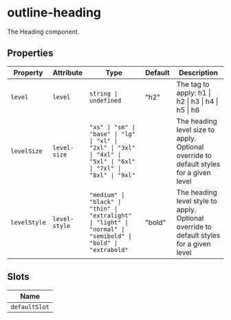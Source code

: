 # outline-heading

The Heading component.

## Properties

| Property     | Attribute     | Type                                             | Default | Description                                      |
|--------------|---------------|--------------------------------------------------|---------|--------------------------------------------------|
| `level`      | `level`       | `string \| undefined`                            | "h2"    | The tag to apply: h1 \| h2 \| h3 \| h4 \| h5 \| h6 |
| `levelSize`  | `level-size`  | `"xs" \| "sm" \| "base" \| "lg" \| "xl" \| "2xl" \| "3xl" \| "4xl" \| "5xl" \| "6xl" \| "7xl" \| "8xl" \| "9xl"` |         | The heading level size to apply. Optional override to default styles for a given level |
| `levelStyle` | `level-style` | `"medium" \| "black" \| "thin" \| "extralight" \| "light" \| "normal" \| "semibold" \| "bold" \| "extrabold"` | "bold"  | The heading level style to apply. Optional override to default styles for a given level |

## Slots

| Name          |
|---------------|
| `defaultSlot` |

